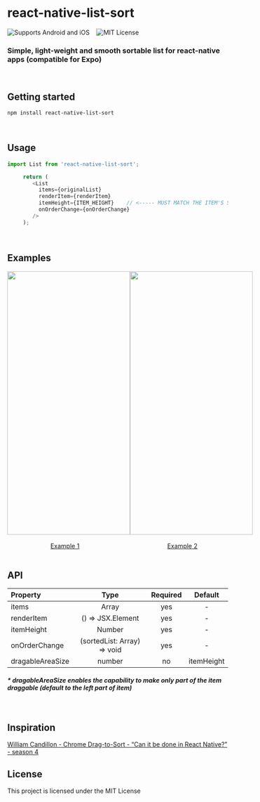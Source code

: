 # react-native-list-sort
![Supports Android and iOS](https://img.shields.io/badge/platforms-android%20|%20ios-blue.svg) &nbsp;&nbsp;
![MIT License](https://img.shields.io/npm/l/react-native-range-slider-expo?color=red)
### Simple, light-weight and smooth sortable list for react-native apps (compatible for Expo)
<br/>

## Getting started
`npm install react-native-list-sort`

<br/>

## Usage
```javascript
import List from 'react-native-list-sort';
```
```javascript
     return (
        <List
          items={originalList}
          renderItem={renderItem}
          itemHeight={ITEM_HEIGHT}    // <----- MUST MATCH THE ITEM'S STYLE HEIGHT
          onOrderChange={onOrderChange}
        />
     );
```

<br/>

## Examples
<div style="display:flex;flex-direction:row">
    <kbd>
      <img src="https://user-images.githubusercontent.com/37651196/137317349-41695ec8-0152-4f73-bc4f-bbb05413768f.gif" height="600" width="280" />
    </kbd>
    <kbd>
      <img src="https://user-images.githubusercontent.com/37651196/137318224-5b68ad4b-7ff1-4a90-b36e-d19fc9154991.gif" height="600" width="280" />
    </kbd>
</div>
<br/>
<div style="display:flex;flex-direction:row">
   &nbsp &nbsp &nbsp &nbsp &nbsp &nbsp &nbsp &nbsp &nbsp &nbsp &nbsp &nbsp &nbsp  
    <a href="https://github.com/D10S60948/react-native-list-sort/blob/main/examples/Example_1.tsx" target="_blank">Example 1</a>
   &nbsp &nbsp &nbsp &nbsp &nbsp &nbsp &nbsp &nbsp &nbsp &nbsp &nbsp &nbsp &nbsp &nbsp &nbsp &nbsp &nbsp &nbsp &nbsp &nbsp &nbsp &nbsp &nbsp &nbsp &nbsp &nbsp
    <a href="https://github.com/D10S60948/react-native-list-sort/blob/main/examples/Example_2.tsx" target="_blank">Example 2</a>
</div>
<br/>

## API
| Property | Type | Required | Default |
| :---     |:----:|  :-----: | :-----: | 
| items | Array | yes | - |
| renderItem | () => JSX.Element | yes | - |
| itemHeight | Number | yes | - |
| onOrderChange | (sortedList: Array) => void | yes | - |
| dragableAreaSize | number | no | itemHeight |

##### * dragableAreaSize enables the capability to make only part of the item draggable (default to the left part of item)
<br/>

## Inspiration
<a href="https://www.youtube.com/watch?v=-39OEXk_mWc" target="_blank">William Candillon - Chrome Drag-to-Sort - “Can it be done in React Native?” - season 4</a>
<br/>

## License
This project is licensed under the MIT License
